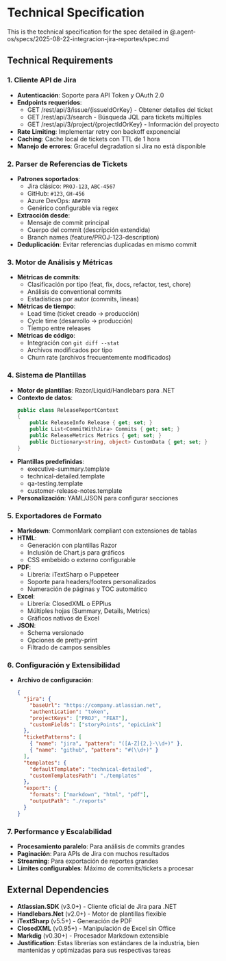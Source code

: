 # Technical Specification

This is the technical specification for the spec detailed in @.agent-os/specs/2025-08-22-integracion-jira-reportes/spec.md

## Technical Requirements

### 1. Cliente API de Jira

- **Autenticación**: Soporte para API Token y OAuth 2.0
- **Endpoints requeridos**:
  - GET /rest/api/3/issue/{issueIdOrKey} - Obtener detalles del ticket
  - GET /rest/api/3/search - Búsqueda JQL para tickets múltiples
  - GET /rest/api/3/project/{projectIdOrKey} - Información del proyecto
- **Rate Limiting**: Implementar retry con backoff exponencial
- **Caching**: Cache local de tickets con TTL de 1 hora
- **Manejo de errores**: Graceful degradation si Jira no está disponible

### 2. Parser de Referencias de Tickets

- **Patrones soportados**:
  - Jira clásico: `PROJ-123`, `ABC-4567`
  - GitHub: `#123`, `GH-456`
  - Azure DevOps: `AB#789`
  - Genérico configurable via regex
- **Extracción desde**:
  - Mensaje de commit principal
  - Cuerpo del commit (descripción extendida)
  - Branch names (feature/PROJ-123-description)
- **Deduplicación**: Evitar referencias duplicadas en mismo commit

### 3. Motor de Análisis y Métricas

- **Métricas de commits**:
  - Clasificación por tipo (feat, fix, docs, refactor, test, chore)
  - Análisis de conventional commits
  - Estadísticas por autor (commits, líneas)
- **Métricas de tiempo**:
  - Lead time (ticket creado → producción)
  - Cycle time (desarrollo → producción)
  - Tiempo entre releases
- **Métricas de código**:
  - Integración con `git diff --stat`
  - Archivos modificados por tipo
  - Churn rate (archivos frecuentemente modificados)

### 4. Sistema de Plantillas

- **Motor de plantillas**: Razor/Liquid/Handlebars para .NET
- **Contexto de datos**:
  ```csharp
  public class ReleaseReportContext
  {
      public ReleaseInfo Release { get; set; }
      public List<CommitWithJira> Commits { get; set; }
      public ReleaseMetrics Metrics { get; set; }
      public Dictionary<string, object> CustomData { get; set; }
  }
  ```
- **Plantillas predefinidas**:
  - executive-summary.template
  - technical-detailed.template
  - qa-testing.template
  - customer-release-notes.template
- **Personalización**: YAML/JSON para configurar secciones

### 5. Exportadores de Formato

- **Markdown**: CommonMark compliant con extensiones de tablas
- **HTML**: 
  - Generación con plantillas Razor
  - Inclusión de Chart.js para gráficos
  - CSS embebido o externo configurable
- **PDF**:
  - Librería: iTextSharp o Puppeteer
  - Soporte para headers/footers personalizados
  - Numeración de páginas y TOC automático
- **Excel**:
  - Librería: ClosedXML o EPPlus
  - Múltiples hojas (Summary, Details, Metrics)
  - Gráficos nativos de Excel
- **JSON**: 
  - Schema versionado
  - Opciones de pretty-print
  - Filtrado de campos sensibles

### 6. Configuración y Extensibilidad

- **Archivo de configuración**:
  ```json
  {
    "jira": {
      "baseUrl": "https://company.atlassian.net",
      "authentication": "token",
      "projectKeys": ["PROJ", "FEAT"],
      "customFields": ["storyPoints", "epicLink"]
    },
    "ticketPatterns": [
      { "name": "jira", "pattern": "([A-Z]{2,}-\\d+)" },
      { "name": "github", "pattern": "#(\\d+)" }
    ],
    "templates": {
      "defaultTemplate": "technical-detailed",
      "customTemplatesPath": "./templates"
    },
    "export": {
      "formats": ["markdown", "html", "pdf"],
      "outputPath": "./reports"
    }
  }
  ```

### 7. Performance y Escalabilidad

- **Procesamiento paralelo**: Para análisis de commits grandes
- **Paginación**: Para APIs de Jira con muchos resultados
- **Streaming**: Para exportación de reportes grandes
- **Límites configurables**: Máximo de commits/tickets a procesar

## External Dependencies

- **Atlassian.SDK** (v3.0+) - Cliente oficial de Jira para .NET
- **Handlebars.Net** (v2.0+) - Motor de plantillas flexible
- **iTextSharp** (v5.5+) - Generación de PDF
- **ClosedXML** (v0.95+) - Manipulación de Excel sin Office
- **Markdig** (v0.30+) - Procesador Markdown extensible
- **Justification**: Estas librerías son estándares de la industria, bien mantenidas y optimizadas para sus respectivas tareas